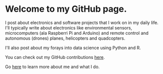 # Welcome to my GitHub page.

I post about electronics and software projects that I work on in my daily life. I'll typically write about electronics like  environmental sensors, microcomputers (ala Raspberri Pi and Arduino) and remote control and autonomous (drones) planes, helicopters and quadcopters.   

I'll also post about my forays into data science using Python and R.

You can check out my GitHub contributions [here](https://github.com/OneGneissGuy/).

Go [here](https://onegneissguy.github.io/about) to learn more about me and what I do.


